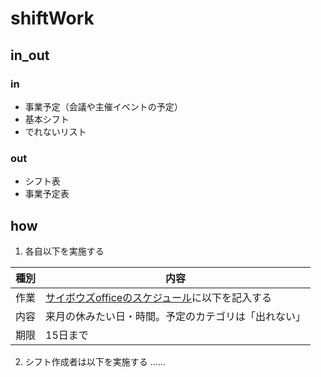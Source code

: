 # shiftWork

## in_out
### in
- 事業予定（会議や主催イベントの予定）
- 基本シフト
- でれないリスト

### out
- シフト表
- 事業予定表

## how
1. 各自以下を実施する

| 種別 | 内容 |
| -------- | -------- |
|作業|[サイボウズofficeのスケジュール](https://npo-seeds.cybozu.com/o/ag.cgi?page=ScheduleIndex)に以下を記入する|
|内容|来月の休みたい日・時間。予定のカテゴリは「出れない」|
|期限|15日まで|

2. シフト作成者は以下を実施する
......
